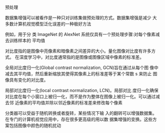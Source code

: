 预处理

数据集增强可以被看作是一种只对训练集做预处理的方式。数据集增强是减少 大多数计算机视觉模型泛化误差的一种极好方法

例如，用于分 类 ImageNet 的 AlexNet 系统仅具有一个预处理步骤:对每个像素减去训练样本的 平均值 

对比度指的是图像中亮像素和暗像素之间差异的大小。量化图像对比度有许多方式。 在深度学习中，对比度通常指的是图像或图像区域中像素的标准差。

全局对比度归一化(Global contrast normalization, GCN)旨在通过从每个图 像中减去其平均值，然后重新缩放其使得其像素上的标准差等于某个常数 s 来防止 图像具有变化的对比度。

局部对比度归一化(local contrast normalization, LCN)。局部对比 度归一化确保对比度在每个小窗口上被归一化，而不是作为整体在图像上被归一化。可以通过减去邻 近像素的平均值并除以邻近像素的标准差来修改每个像素

分类器可以受益于随机转换或者旋转，某些情况下输 入的翻转可以增强数据集。在专门的计算机视觉应用中，存在很多更高级的用以数 据集增强的变换。这些方案包括图像中颜色的随机扰动